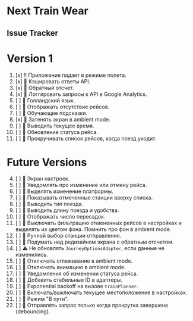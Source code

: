 # Next Train Wear

## Issue Tracker

# Version 1

1. [x] :bangbang: Приложение падает в режиме полета.
2. [x] :thought_balloon: Кэшировать ответы API.
3. [x] :thought_balloon: Обратный отсчет.
5. [x] :thought_balloon: Логгировать запросы к API в Google Analytics.
6. [ ] :thought_balloon: Голландский язык.
10. [ ] :thought_balloon: Отображать отсутствие рейсов.
17. [ ] :thought_balloon: Обучающие подсказки.
19. [x] :thought_balloon: Затенять экран в ambient mode.
22. [ ] :thought_balloon: Выводить текущее время.
23. [ ] :thought_balloon: Обновление статуса рейса.
27. [ ] :thought_balloon: Прокручивать список рейсов, когда поезд уходит.

# Future Versions

4. [ ] :thought_balloon: Экран настроек.
7. [ ] :thought_balloon: Уведомлять про изменение или отмену рейса.
8. [ ] :thought_balloon: Выделять изменение платформы.
9. [ ] :thought_balloon: Показывать отмеченные станции вверху списка.
11. [ ] :thought_balloon: Выводить тип поезда.
12. [ ] :thought_balloon: Выводить длину поезда и удобства.
13. [ ] :thought_balloon: Отображать число пересадок.
14. [ ] :thought_balloon: Выключать фильтрацию отмененных рейсов в настройках и выделять их цветом фона. Помнить про фон в ambient mode.
15. [ ] :thought_balloon: Ручной выбор станции отправления.
16. [ ] :thought_balloon: Подумать над редизайном экрана с обратным отсчетом.
18. [ ] :warning: Не обновлять `JourneyOptionsAdapter`, если данные не изменились.
20. [ ] :thought_balloon: Отключать сглаживание в ambient mode.
21. [ ] :thought_balloon: Отключать анимацию в ambient mode.
24. [ ] :thought_balloon: Уведомления об изменении статуса рейса.
25. [ ] :thought_balloon: Добавить стабильные ID в адаптеры.
26. [ ] :thought_balloon: Exponential backoff на вызове `trainPlanner`.
28. [ ] :thought_balloon: Включать/выключать текущее местоположение в настройках.
29. [ ] :thought_balloon: Режим "В пути".
30. [ ] :thought_balloon: Отправлять запрос только когда прокрутка завершена (debouncing).
